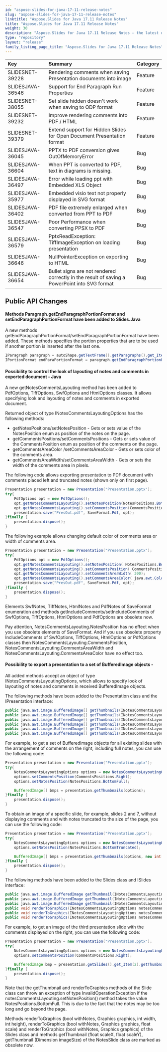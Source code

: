 ```yaml
---
id: "aspose-slides-for-java-17-11-release-notes"
slug: "aspose-slides-for-java-17-11-release-notes"
linktitle: "Aspose.Slides for Java 17.11 Release Notes"
title: "Aspose.Slides for Java 17.11 Release Notes"
weight: 30
description: "Aspose.Slides for Java 17.11 Release Notes – the latest updates and fixes."
type: "repository"
layout: "release"
family_listing_page_title: "Aspose.Slides for Java 17.11 Release Notes"
---
```


|**Key**|**Summary**|**Category**|
| :- | :- | :- |
|SLIDESNET-39228|Rendering comments when saving Presentation documents into image|Feature|
|SLIDESJAVA-36546|Support for End Paragraph Run Properties|Feature|
|SLIDESNET-38055|Set slide hidden doesn't work when saving to ODP format|Feature|
|SLIDESNET-39232|Improve rendering comments into PDF / HTML|Feature|
|SLIDESNET-39379|Extend support for Hidden Slides for Open Document Presentation format|Feature|
|SLIDESJAVA-36045|PPTX to PDF conversion gives OutOfMemoryError|Bug|
|SLIDESJAVA-36604|When PPT is converted to PDF, text in diagrams is missing.|Bug|
|SLIDESJAVA-36497|Error while loading ppt with Embedded XLS Object|Bug|
|SLIDESJAVA-35977|Embedded visio text not properly displayed in SVG format|Bug|
|SLIDESJAVA-36402|PDF file extremely enlarged when converted from PPT to PDF|Bug|
|SLIDESJAVA-36547|Poor Performance when converting PPSX to PDF|Bug|
|SLIDESJAVA-36579|PptxReadException: TiffImageException on loading presentation|Bug|
|SLIDESJAVA-36646|NullPointerException on exporting to HTML|Bug|
|SLIDESJAVA-36654|Bullet signs are not rendered correctly in the result of saving a PowerPoint into SVG format|Bug|

## **Public API Changes**

#### **Methods Paragraph.getEndParagraphPortionFormat and setEndParagraphPortionFormat have been added to Slides.Java**
A new methods getEndParagraphPortionFormat/setEndParagraphPortionFormat have been added. These methods specifies the portion properties that are to be used if another portion is inserted after the last one.

``` java
IParagraph paragraph = autoShape.getTextFrame().getParagraphs().get_Item(0);
IPortionFormat endParaPortionFormat = paragraph.getEndParagraphPortionFormat();
```

#### **Possibility to control the look of layouting of notes and comments in exported document - Java**
A new getNotesCommentsLayouting method has been added to PdfOptions, TiffOptions, SwfOptions and HtmlOptions classes. It allows specifying look and layouting of notes and comments in exported document.

Returned object of type INotesCommentsLayoutingOptions has the following methods:

- getNotesPositions/setNotesPosition - Gets or sets value of the NotesPosition enum as position of the notes on the page.
- getCommentsPositions/setCommentsPositions - Gets or sets value of the CommentsPosition enum as position of the comments on the page.
- getCommentsAreaColor /setCommentsAreaColor - Gets or sets color of the comments area.
- getCommentsAreaWidth/setCommentsAreaWidth - Gets or sets the width of the comments area in pixels.

The following code allows exporting presentation to PDF document with comments placed left and truncated notes (shown only on first page).

``` java
Presentation presentation = new Presentation("Presentation.pptx");
try{
    PdfOptions opt = new PdfOptions();
    opt.getNotesCommentsLayouting().setNotesPosition(NotesPositions.BottomTruncated);
    opt.getNotesCommentsLayouting().setCommentsPosition(CommentsPositions.Right);
    presentation.save("PresOut.pdf", SaveFormat.Pdf, opt);
}finally {
    presentation.dispose();
}
```

The following example allows changing default color of comments area or width of comments area.

``` java
Presentation presentation = new Presentation("Presentation.pptx");
try{
    PdfOptions opt = new PdfOptions();
    opt.getNotesCommentsLayouting().setNotesPosition( NotesPositions.BottomTruncated);
    opt.getNotesCommentsLayouting().setCommentsPosition( CommentsPositions.Right);
    opt.getNotesCommentsLayouting().setCommentsAreaWidth( 300);
    opt.getNotesCommentsLayouting().setCommentsAreaColor( java.awt.Color.CYAN);
    presentation.save("PresOut.pdf", SaveFormat.Pdf, opt);
}finally {
    presentation.dispose();
}
```

Elements SwfNotes, TiffNotes, HtmlNotes and PdfNotes of SaveFormat enumeration and methods getIncludeComments/setIncludeComments of SwfOptions, TiffOptions, HtmlOptions and PdfOptions are obsolete now.

Pay attention, NotesCommentsLayouting.NotesPosition has no effect when you use obsolete elements of SaveFormat. And if you use obsolete property IncludeComments of SwfOptions, TiffOptions, HtmlOptions or PdfOptions classes then NotesCommentsLayouting.CommentsPosition, NotesCommentsLayouting.CommentsAreaWidth and NotesCommentsLayouting.CommentsAreaColor have no effect too.

#### **Possibility to export a presentation to a set of BufferedImage objects -**
All added methods accept an object of type INotesCommentsLayoutingOptions, which allows to specify look of layouting of notes and comments in received BufferedImage objects.

The following methods have been added to the Presentation class and the IPresentation interface:

``` java
public java.awt.image.BufferedImage[] getThumbnails(INotesCommentsLayoutingOptions notesCommentsLayouting);
public java.awt.image.BufferedImage[] getThumbnails(INotesCommentsLayoutingOptions notesCommentsLayouting, int[] slides);
public java.awt.image.BufferedImage[] getThumbnails(INotesCommentsLayoutingOptions notesCommentsLayouting, float scaleX, float scaleY);
public java.awt.image.BufferedImage[] getThumbnails(INotesCommentsLayoutingOptions notesCommentsLayouting, int[] slides, float scaleX, float scaleY);
public java.awt.image.BufferedImage[] getThumbnails(INotesCommentsLayoutingOptions notesCommentsLayouting,java.awt.Dimension imageSize);
public java.awt.image.BufferedImage[] getThumbnails(INotesCommentsLayoutingOptions notesCommentsLayouting, int[] slides,java.awt.Dimension imageSize);
```

For example, to get a set of BufferedImage objects for all existing slides with the arrangement of comments on the right, including full notes, you can use the following code:

``` java
Presentation presentation = new Presentation("Presentation.pptx");
try{
    NotesCommentsLayoutingOptions options = new NotesCommentsLayoutingOptions();
    options.setCommentsPosition(CommentsPositions.Right);
    options.setNotesPosition(NotesPositions.BottomFull);

    BufferedImage[] bmps = presentation.getThumbnails(options);
}finally {
    presentation.dispose();
}
```

To obtain an image of a specific slide, for example, slides 2 and 7, without displaying comments and with notes truncated to the size of the page, you can use the following code:

``` java
Presentation presentation = new Presentation("Presentation.pptx");
try{
    NotesCommentsLayoutingOptions options = new NotesCommentsLayoutingOptions();
    options.setNotesPosition(NotesPositions.BottomTruncated);

    BufferedImage[] bmps = presentation.getThumbnails(options, new int[] { 2, 7 });
}finally {
    presentation.dispose();
}
```

The following methods have been added to the Slides class and ISlides interface:

``` java
public java.awt.image.BufferedImage getThumbnail(INotesCommentsLayoutingOptions notesCommentsLayouting);
public java.awt.image.BufferedImage getThumbnail(INotesCommentsLayoutingOptions notesCommentsLayouting, float scaleX, float scaleY);
public java.awt.image.BufferedImage getThumbnail(INotesCommentsLayoutingOptions notesCommentsLayouting,java.awt.Dimension imageSize);
public void renderToGraphics(INotesCommentsLayoutingOptions notesCommentsLayouting,java.awt.Graphics2D graphics, int width, int height);
public void renderToGraphics(INotesCommentsLayoutingOptions notesCommentsLayouting,java.awt.Graphics2D graphics, float scale);
public void renderToGraphics(INotesCommentsLayoutingOptions notesCommentsLayouting,java.awt.Graphics2D graphics);
```

For example, to get an image of the third presentation slide with the comments displayed on the right, you can use the following code:

``` java
Presentation presentation = new Presentation("Presentation.pptx");
try{
    NotesCommentsLayoutingOptions options = new NotesCommentsLayoutingOptions();
    options.setCommentsPosition(CommentsPositions.Right);

    BufferedImage bmp = presentation.getSlides().get_Item(2).getThumbnail(options);
}finally {
    presentation.dispose();
}
```

Note that the getThumbnail and renderToGraphics methods of the Slide class can throw an exception of type InvalidOperationException if the notesCommentsLayouting.setNotesPosition() method takes the value NotesPositions.BottomFull. This is due to the fact that the notes may be too long and go beyond the page.

Methods renderToGraphics (bool withNotes, Graphics graphics, int width, int height), renderToGraphics (bool withNotes, Graphics graphics, float scale) and renderToGraphics (bool withNotes, Graphics graphics) of the Slides class and methods getThumbnail (float scaleX, float scaleY), getThumbnail (Dimension imageSize) of the NotesSlide class are marked as obsolete now.
